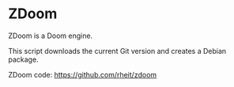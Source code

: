 ZDoom
======

ZDoom is a Doom engine.

This script downloads the current Git version and creates a Debian package.

ZDoom code: https://github.com/rheit/zdoom

